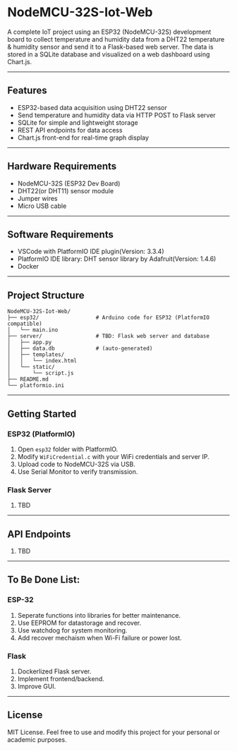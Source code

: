 # NodeMCU-32S-Iot-Web

A complete IoT project using an ESP32 (NodeMCU-32S) development board to collect temperature and humidity data from a DHT22 temperature & humidity sensor and send it to a Flask-based web server. The data is stored in a SQLite database and visualized on a web dashboard using Chart.js.

---

## Features

- ESP32-based data acquisition using DHT22 sensor
- Send temperature and humidity data via HTTP POST to Flask server
- SQLite for simple and lightweight storage
- REST API endpoints for data access
- Chart.js front-end for real-time graph display

---

## Hardware Requirements

- NodeMCU-32S (ESP32 Dev Board)
- DHT22(or DHT11) sensor module
- Jumper wires
- Micro USB cable

---

## Software Requirements

- VSCode with PlatformIO IDE plugin(Version: 3.3.4)
- PlatformIO IDE library: DHT sensor library by Adafruit(Version: 1.4.6)
- Docker
---

## Project Structure

```
NodeMCU-32S-Iot-Web/
├── esp32/                  # Arduino code for ESP32 (PlatformIO compatible)
│   └── main.ino
├── server/                 # TBD: Flask web server and database
│   ├── app.py
│   ├── data.db             # (auto-generated)
│   ├── templates/
│   │   └── index.html
│   └── static/
│       └── script.js
├── README.md
└── platformio.ini
```

---

## Getting Started

### ESP32 (PlatformIO)
1. Open `esp32` folder with PlatformIO.
2. Modify `WiFiCredential.c` with your WiFi credentials and server IP.
3. Upload code to NodeMCU-32S via USB.
4. Use Serial Monitor to verify transmission.

### Flask Server
1. TBD

---

## API Endpoints
1. TBD

---

## To Be Done List:
### ESP-32
1. Seperate functions into libraries for better maintenance.
2. Use EEPROM for datastorage and recover.
3. Use watchdog for system monitoring.
4. Add recover mechaism when Wi-Fi failure or power lost.

### Flask
1. Dockerlized Flask server.
2. Implement frontend/backend.
3. Improve GUI.

---

## License

MIT License. Feel free to use and modify this project for your personal or academic purposes.
